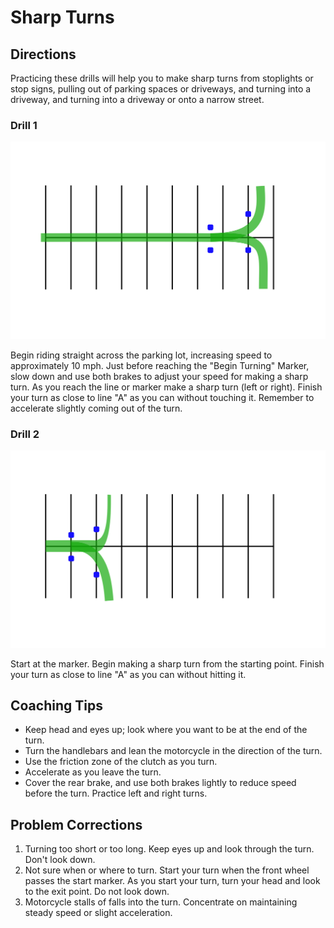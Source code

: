 # Sharp Turns

## Directions
Practicing these drills will help you to make sharp turns from stoplights or stop signs, pulling out of parking spaces or driveways, and turning into a driveway, and turning into a driveway or onto a narrow street.


### Drill 1

![](images/parking-4.svg)

Begin riding straight across the parking lot, increasing speed to approximately 10 mph. Just before reaching the "Begin Turning" Marker, slow down and use both brakes to adjust your speed for making a sharp turn. As you reach the line or marker make a sharp turn (left or right). Finish your turn as close to line "A" as you can without touching it. Remember to accelerate slightly coming out of the turn.


### Drill 2

![](images/parking-5.svg)

Start at the marker. Begin making a sharp turn from the starting point. Finish your turn as close to line "A" as you can without hitting it.


## Coaching Tips
*  Keep head and eyes up; look where you want to be at the end of the turn.
*  Turn the handlebars and lean the motorcycle in the direction of the turn.
*  Use the friction zone of the clutch as you turn.
*  Accelerate as you leave the turn.
*  Cover the rear brake, and use both brakes lightly to reduce speed before the turn.   Practice left and right turns.

## Problem Corrections
1. Turning too short or too long. Keep eyes up and look through the turn. Don't look down.
2. Not sure when or where to turn. Start your turn when the front wheel passes the start marker. As you start your turn, turn your head and look to the exit point. Do not look down.
3. Motorcycle stalls of falls into the turn. Concentrate on maintaining steady speed or slight acceleration.
